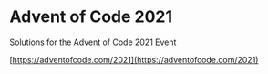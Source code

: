 # Advent of Code 2021
Solutions for the Advent of Code 2021 Event

[https://adventofcode.com/2021](https://adventofcode.com/2021)
